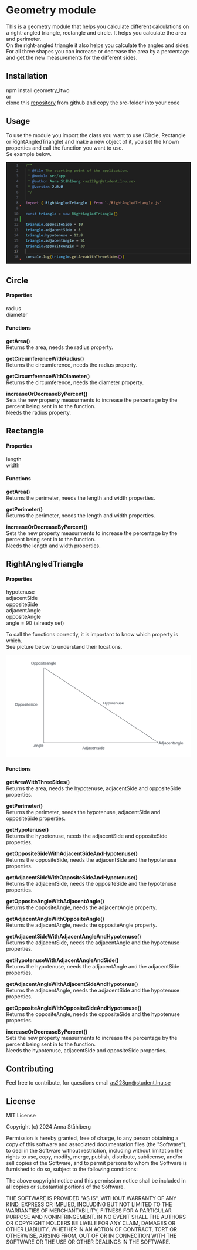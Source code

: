 # Geometry module
This is a geometry module that helps you calculate different calculations on a right-angled triangle, rectangle and circle. It helps you calculate the area and perimeter.  
On the right-angled triangle it also helps you calculate the angles and sides. For all three shapes you can increase or decrease the area by a percentage and get the new measurements for the different sides.

## Installation
npm install geometry_ltwo  
or  
clone this [repository](https://github.com/as228gn/L2) from github and copy the src-folder into your code
## Usage
To use the module you import the class you want to use (Circle, Rectangle or RightAngledTriangle) and make a new object of it, you set the known properties and call the function you want to use.  
Se example below.  

![Example](https://github.com/as228gn/L2/blob/main/img/CodeExample.png?raw=true)
## Circle
#### Properties
radius  
diameter
#### Functions
**getArea()**  
Returns the area, needs the radius property.  

**getCircumferenceWithRadius()**  
Returns the circumference, needs the radius property.  

**getCircumferenceWithDiameter()**  
Returns the circumference, needs the diameter property.  
  
**increaseOrDecreaseByPercent()**  
Sets the new property measurments to increase the percentage by the percent being sent in to the function.  
Needs the radius property. 
## Rectangle
#### Properties
length  
width
#### Functions
**getArea()**  
Returns the perimeter, needs the length and width properties.  

**getPerimeter()**  
Returns the perimeter, needs the length and width properties.  

**increaseOrDecreaseByPercent()**  
Sets the new property measurments to increase the percentage by the percent being sent in to the function.  
Needs the length and width properties.  
## RightAngledTriangle
#### Properties
hypotenuse  
adjacentSide  
oppositeSide  
adjacentAngle  
oppositeAngle  
angle = 90  (already set)

To call the functions correctly, it is important to know which property is which.  
See picture below to understand their locations.  

![Triangle](https://github.com/as228gn/L2/blob/main/img/RightSidedTriangle.png?raw=true)
#### Functions
**getAreaWithThreeSides()**  
Returns the area, needs the hypotenuse, adjacentSide and oppositeSide properties.  

**getPerimeter()**  
Returns the perimeter, needs the hypotenuse, adjacentSide and oppositeSide properties.  

**getHypotenuse()**  
Returns the hypotenuse, needs the adjacentSide and oppositeSide properties.  

**getOppositeSideWithAdjacentSideAndHypotenuse()**  
Returns the oppositeSide, needs the adjacentSide and the hypotenuse properties.  

**getAdjacentSideWithOppositeSideAndHypotenuse()**  
Returns the adjacentSide, needs the oppositeSide and the hypotenuse properties.  

**getOppositeAngleWithAdjacentAngle()**  
Returns the oppositeAngle, needs the adjacentAngle property.  

**getAdjacentAngleWithOppositeAngle()**  
Returns the adjacentAngle, needs the oppositeAngle property.  

**getAdjacentSideWithAdjacentAngleAndHypotenuse()**  
Returns the adjacentSide, needs the adjacentAngle and the hypotenuse properties.  

**getHypotenuseWithAdjacentAngleAndSide()**  
Returns the hypotenuse, needs the adjacentAngle and the adjacentSide properties.  

**getAdjacentAngleWithAdjacentSideAndHypotenus()**  
Returns the adjacentAngle, needs the adjacentSide and the hypotenuse properties.  

**getOppositeAngleWithOppositeSideAndHypotenuse()**  
Returns the oppositeAngle, needs the oppositeSide and the hypotenuse properties.  

**increaseOrDecreaseByPercent()**  
Sets the new property measurments to increase the percentage by the percent being sent in to the function.  
Needs the hypotenuse, adjacentSide and oppositeSide properties.  

## Contributing
Feel free to contribute, for questions email as228gn@student.lnu.se

## License
MIT License

Copyright (c) 2024 Anna Ståhlberg

Permission is hereby granted, free of charge, to any person obtaining a copy
of this software and associated documentation files (the "Software"), to deal
in the Software without restriction, including without limitation the rights
to use, copy, modify, merge, publish, distribute, sublicense, and/or sell
copies of the Software, and to permit persons to whom the Software is
furnished to do so, subject to the following conditions:

The above copyright notice and this permission notice shall be included in all
copies or substantial portions of the Software.

THE SOFTWARE IS PROVIDED "AS IS", WITHOUT WARRANTY OF ANY KIND, EXPRESS OR
IMPLIED, INCLUDING BUT NOT LIMITED TO THE WARRANTIES OF MERCHANTABILITY,
FITNESS FOR A PARTICULAR PURPOSE AND NONINFRINGEMENT. IN NO EVENT SHALL THE
AUTHORS OR COPYRIGHT HOLDERS BE LIABLE FOR ANY CLAIM, DAMAGES OR OTHER
LIABILITY, WHETHER IN AN ACTION OF CONTRACT, TORT OR OTHERWISE, ARISING FROM,
OUT OF OR IN CONNECTION WITH THE SOFTWARE OR THE USE OR OTHER DEALINGS IN THE
SOFTWARE.